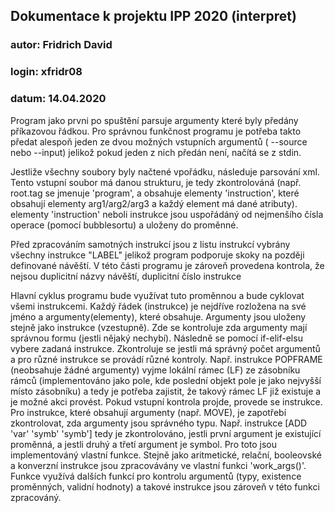 ﻿## Dokumentace k projektu IPP 2020 (interpret) 
### autor: Fridrich David
### login: xfridr08
### datum: 14.04.2020

Program jako prvni po spuštění parsuje argumenty které byly předány příkazovou řádkou.
Pro správnou funkčnost programu je potřeba takto předat alespoň jeden ze dvou možných vstupních argumentů ( --source nebo --input) jelikož pokud jeden z nich předán není, načítá se z stdin.

Jestliže všechny soubory byly načtené vpořádku, následuje parsování xml. Tento vstupní soubor má danou strukturu, je tedy zkontrolováná (např. root.tag se jmenuje 'program', a obsahuje elementy 'instruction', které obsahují elementy arg1/arg2/arg3 a každý element má dané atributy). elementy 'instruction' neboli instrukce jsou uspořádáný od nejmenšího čísla operace (pomocí bubblesortu) a uloženy do proměnné.

Před zpracováním samotných instrukcí jsou z listu instrukcí vybrány všechny instrukce "LABEL"
jelikož program podporuje skoky na později definované návěští. V této části programu je zároveň provedena kontrola, že nejsou duplicitní názvy návěští, duplicitní číslo instrukce

Hlavní cyklus programu bude využívat tuto proměnnou a bude cyklovat všemi instrukcemi.
Každý řádek (instrukce) je nejdříve rozložena na své jméno a argumenty(elementy), které obsahuje. Argumenty jsou uloženy stejně jako instrukce (vzestupně). Zde se kontroluje zda argumenty mají správnou formu (jestli nějaký nechybí). Následně se pomocí if-elif-elsu vybere zadaná instrukce. Zkontroluje se jestli má správný počet argumentů a pro různé instrukce se provádí různé kontroly. Např. instrukce POPFRAME (neobsahuje žádné argumenty) vyjme lokální rámec (LF) ze zásobníku rámců (implementováno jako pole, kde poslední objekt pole je jako nejvyšší místo zásobníku) a tedy je potřeba zajistit, že takový rámec LF již existuje a je možné akci provést. Pokud vstupní kontrola projde, provede se instrukce. Pro instrukce, které obsahují argumenty (např. MOVE), je zapotřebí zkontrolovat, zda argumenty jsou správného typu. Např. instrukce [ADD 'var' 'symb' 'symb'] tedy je zkontrolováno, jestli první argument je existující proměnná, a jestli druhý a třetí argument je symbol. Pro toto jsou implementováný vlastní funkce. Stejně jako aritmetické, relační, booleovské a konverzní instrukce jsou zpracovávány ve vlastní funkci 'work_args()'. Funkce využívá dalších funkcí pro kontrolu argumentů (typy, existence proměnných, validní hodnoty) a takové instrukce jsou zároveň v této funkci zpracováný.
